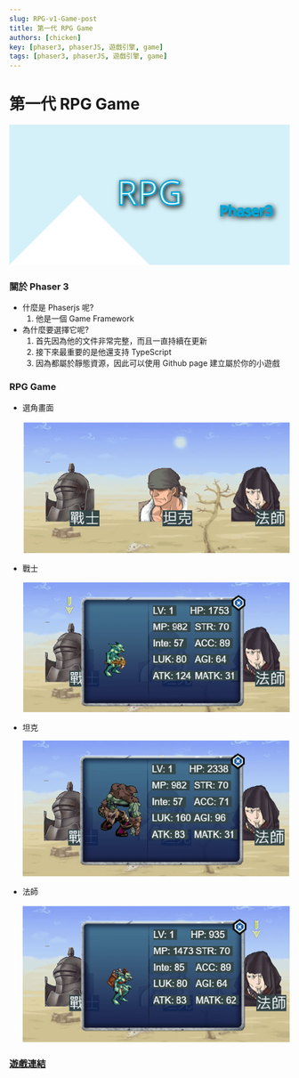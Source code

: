 ```yaml
---
slug: RPG-v1-Game-post
title: 第一代 RPG Game
authors: [chicken]
key: [phaser3, phaserJS, 遊戲引擎, game]
tags: [phaser3, phaserJS, 遊戲引擎, game]
---
```

# 第一代 RPG Game

![封面](./rpgv1.svg)


<!-- truncate -->

### 關於 Phaser 3

- 什麼是 Phaserjs 呢?
  1. 他是一個 Game Framework
- 為什麼要選擇它呢?
  1. 首先因為他的文件非常完整，而且一直持續在更新
  2. 接下來最重要的是他還支持 TypeScript
  3. 因為都屬於靜態資源，因此可以使用 Github page 建立屬於你的小遊戲


### RPG Game

- 選角畫面

  ![mdImg](https://github.com/LonelyYeezhiChicken/chicken-personal/blob/main/static/mdImgs/phaser/RpgGame/role.png?raw=true)

- 戰士

  ![mdImg](https://github.com/LonelyYeezhiChicken/chicken-personal/blob/main/static/mdImgs/phaser/RpgGame/w.png?raw=true)
- 坦克

  ![mdImg](https://github.com/LonelyYeezhiChicken/chicken-personal/blob/main/static/mdImgs/phaser/RpgGame/t.png?raw=true)
- 法師

  ![mdImg](https://github.com/LonelyYeezhiChicken/chicken-personal/blob/main/static/mdImgs/phaser/RpgGame/m.png?raw=true)

### [遊戲連結](https://lonelyyeezhichicken.github.io/rpg-game-v1/)
